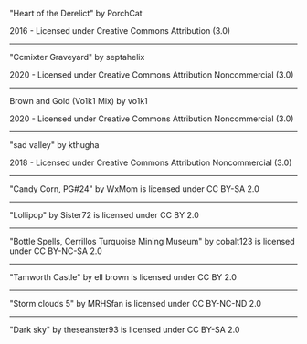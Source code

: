 "Heart of the Derelict"
by PorchCat

2016 - Licensed under
Creative Commons
Attribution (3.0)

---

"Ccmixter Graveyard"
by septahelix

2020 - Licensed under
Creative Commons
Attribution Noncommercial (3.0)

---

Brown and Gold (Vo1k1 Mix)
by vo1k1

2020 - Licensed under
Creative Commons
Attribution Noncommercial (3.0)

---
"sad valley"
by kthugha

2018 - Licensed under
Creative Commons
Attribution Noncommercial (3.0)

---

"Candy Corn, PG#24" by WxMom is licensed under CC BY-SA 2.0

---

"Lollipop" by Sister72 is licensed under CC BY 2.0

---

"Bottle Spells, Cerrillos Turquoise Mining Museum" by cobalt123 is licensed under CC BY-NC-SA 2.0

---

"Tamworth Castle" by ell brown is licensed under CC BY 2.0

---

"Storm clouds 5" by MRHSfan is licensed under CC BY-NC-ND 2.0

---

"Dark sky" by theseanster93 is licensed under CC BY-SA 2.0

